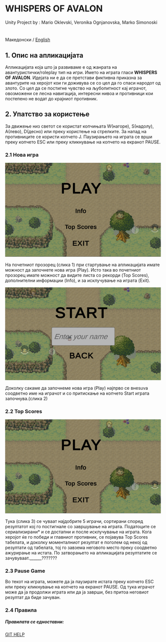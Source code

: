 # WHISPERS OF AVALON
Unity Project by : Mario Oklevski, Veronika Ognjanovska, Marko Simonoski 
#
Македонски / [English](http://google.com)

## 1. Опис на апликацијата 
Апликацијата која што ја развиваме е од жанрата на авантуристички/roleplay тип на игри. Името на играта гласи **WHISPERS OF AVALON**. Идејата ни е да се претстави фиктивна приказна за авантурите на херојот кои ги доживува се со цел да го спаси народот од злото. Со цел да се постигне чувство на љубопитност кај играчот, овозможени се лесна навигација, интересни нивоа и противници кои постепено не водат до крајниот противник.

## 2. Упатство за користењe

За движење низ светот се користат копчињата W(нагоре), S(надолу), A(лево), D(десно) или преку користење на стрелките. За напад на противниците се користи копчето J. Паузирањето на играта се врши преку копчето ESC или преку кликнување на копчето на екранот PAUSE.

### 2.1 Нова игра
![Main Menu](/Images/img1.png)

На почетниот прозорец (слика 1) при стартување на апликацијата имате можност да започнете нова игра (Play). Исто така во почетниот прозорец имате можност да видите листа со рекорди (Top Scores), дополнителни информации (Info), и за исклучување на играта (Exit). 

![Start Menu](/Images/img2.png)

Доколку сакаме да започнеме нова игра (Play) најпрво се внеsuva соодветно име на играчот и со притискање на копчето Start играта започнува.(слика 2) 


### 2.2 Top Scores
![Top Scores](/Images/img1.png)

Тука (слика 3) се чуваат најдобрите 5 играчи, сортирани според резултатот кој го постигнале со завршување на играта.
Податоците се сериализирани* и се достапни и после исклучување на играта.
Кога херојот ќе го победи и главниот противник, се појавува Top Scores табелата, и доколку моменталниот резултат е поголем од некој од резултати од табелата,  тој го завзема неговото место преку соодветно ажурирање на истата.
По затворањето на апликацијата резултатите се зачувуваат.______???????


### 2.3 Pause Game 
Во текот на играта, можете да ја паузирате истата преку копчето ESC или преку кликнување на копчето на екранот PAUSE. Од тука играчот може да ја продолжи играта или да ја заврши, без притоа неговиот резултат да биде зачуван.

### 2.4 Правила 
##### Правилата се едноставни:




[GIT HELP](https://guides.github.com/features/mastering-markdown/?fbclid=IwAR0H_y0yWrkFOth_9Cj5rZkDCbgjEsDKJylI2Mmqyg_LdlFZ0dfs1I6CSco)


